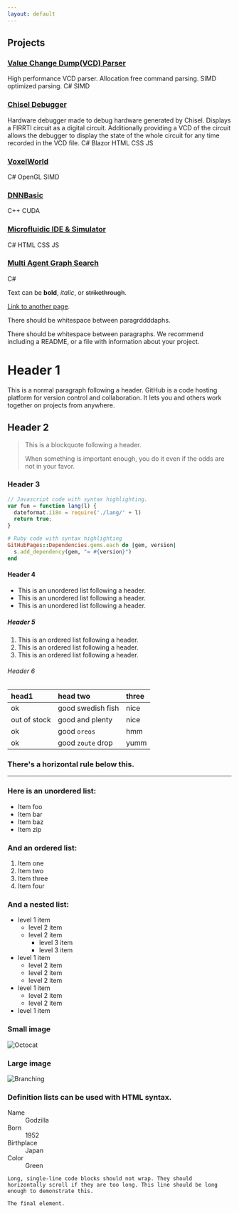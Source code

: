 ```yaml
---
layout: default
---
```



## Projects

<projectTag>

### [Value Change Dump(VCD) Parser](https://github.com/TheAIBot/ChiselDebugger/tree/master/VCDReader)
High performance VCD parser. Allocation free command parsing. SIMD optimized parsing.
<codeTag>C#</codeTag> 
<codeTag>SIMD</codeTag>

</projectTag>

### [Chisel Debugger](https://github.com/TheAIBot/ChiselDebugger)
Hardware debugger made to debug hardware generated by Chisel. Displays a FIRRTl circuit as a digital circuit. Additionally providing a VCD of the circuit allows the debugger to display the state of the whole circuit for any time recorded in the VCD file.
<codeTag>C#</codeTag>
<codeTag>Blazor</codeTag>
<codeTag>HTML</codeTag>
<codeTag>CSS</codeTag>
<codeTag>JS</codeTag>


### [VoxelWorld](https://github.com/TheAIBot/VoxelWorld)


<codeTag>C#</codeTag>
<codeTag>OpenGL</codeTag>
<codeTag>SIMD</codeTag>

### [DNNBasic](https://github.com/TheAIBot/DNNBasic)

<codeTag>C++</codeTag>
<codeTag>CUDA</codeTag>

### [Microfluidic IDE & Simulator](https://github.com/TheAIBot/Bioly)

<codeTag>C#</codeTag>
<codeTag>HTML</codeTag>
<codeTag>CSS</codeTag>
<codeTag>JS</codeTag>

### [Multi Agent Graph Search](https://github.com/TheAIBot/MultiAgentGraphSearch)

<codeTag>C#</codeTag> 



Text can be **bold**, _italic_, or ~~strikethrough~~.

[Link to another page](./another-page.html).

There should be whitespace between paragrddddaphs.

There should be whitespace between paragraphs. We recommend including a README, or a file with information about your project.

# Header 1

This is a normal paragraph following a header. GitHub is a code hosting platform for version control and collaboration. It lets you and others work together on projects from anywhere.

## Header 2

> This is a blockquote following a header.
>
> When something is important enough, you do it even if the odds are not in your favor.

### Header 3

```js
// Javascript code with syntax highlighting.
var fun = function lang(l) {
  dateformat.i18n = require('./lang/' + l)
  return true;
}
```

```ruby
# Ruby code with syntax highlighting
GitHubPages::Dependencies.gems.each do |gem, version|
  s.add_dependency(gem, "= #{version}")
end
```

#### Header 4

*   This is an unordered list following a header.
*   This is an unordered list following a header.
*   This is an unordered list following a header.

##### Header 5

1.  This is an ordered list following a header.
2.  This is an ordered list following a header.
3.  This is an ordered list following a header.

###### Header 6

| head1        | head two          | three |
|:-------------|:------------------|:------|
| ok           | good swedish fish | nice  |
| out of stock | good and plenty   | nice  |
| ok           | good `oreos`      | hmm   |
| ok           | good `zoute` drop | yumm  |

### There's a horizontal rule below this.

* * *

### Here is an unordered list:

*   Item foo
*   Item bar
*   Item baz
*   Item zip

### And an ordered list:

1.  Item one
1.  Item two
1.  Item three
1.  Item four

### And a nested list:

- level 1 item
  - level 2 item
  - level 2 item
    - level 3 item
    - level 3 item
- level 1 item
  - level 2 item
  - level 2 item
  - level 2 item
- level 1 item
  - level 2 item
  - level 2 item
- level 1 item

### Small image

![Octocat](https://github.githubassets.com/images/icons/emoji/octocat.png)

### Large image

![Branching](https://guides.github.com/activities/hello-world/branching.png)


### Definition lists can be used with HTML syntax.

<dl>
<dt>Name</dt>
<dd>Godzilla</dd>
<dt>Born</dt>
<dd>1952</dd>
<dt>Birthplace</dt>
<dd>Japan</dd>
<dt>Color</dt>
<dd>Green</dd>
</dl>

```
Long, single-line code blocks should not wrap. They should horizontally scroll if they are too long. This line should be long enough to demonstrate this.
```

```
The final element.
```